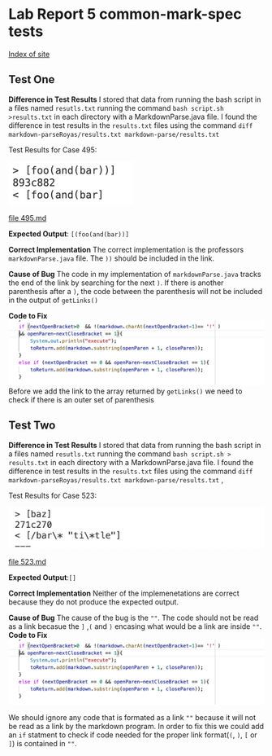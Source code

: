 # Lab Report 5 common-mark-spec tests 
[Index of site](https://rsavoj.github.io/cse15l-lab-reports/)
## Test One 
**Difference in Test Results** 
I stored that data from running the bash script in a files named `resutls.txt` running the command `bash script.sh >results.txt` in each directory with a MarkdownParse.java file. I found the difference in test results in the `results.txt` files using the command `diff markdown-parseRoyas/results.txt markdown-parse/results.txt`

Test Results for Case 495: 

![image](495.png)

[file 495.md](https://rsavoj.github.io/cse15l-lab-reports/Lab-report-5/495.md)


**Expected Output**: `[(foo(and(bar))]`

**Correct Implementation** The correct implementation is the professors `markdownParse.java` file. The `))` should be included in the link.

**Cause of Bug** The code in my implementation of `markdownParse.java` tracks the end of the link by searching for the next `)`. If there is another parenthesis after a  `)`, the code between the parenthesis will not be included in the output of `getLinks()`

**Code to Fix**
![image](CodeToFix.png) 
Before we add the link to the array returned by `getLinks()` we need 
to check if there is an outer set of parenthesis

## Test Two
**Difference in Test Results** I stored that data from running the bash script in a files named `resutls.txt` running the command `bash script.sh > results.txt` in each directory with a MarkdownParse.java file. I found the difference in test results in the `results.txt` files using the command `diff markdown-parseRoyas/results.txt markdown-parse/results.txt`
,

Test Results for Case 523: 

![image](523.png)

[file 523.md](https://rsavoj.github.io/cse15l-lab-reports/Lab-report-5/523.md)

**Expected Output**:`[]`

**Correct Implementation** Neither of the implemenetations are correct because they do not produce the expected output.

**Cause of Bug** The cause of the bug is the `""`. The code should not be read as a link becasue the `]` ,`(` and `)` encasing what would be a link are inside `""`.
**Code to Fix**
![image](CodeToFix.png)

We should ignore any code that is formated as a link `""` because it will not be read as a link by the markdown program. In order to fix this we could add an `if` statment to check if code needed for the proper link format(`(`, `)`, `[` or `]`) is contained in `""`.
